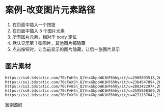 # 案例-改变图片元素路径

1. 在页面中插入一个按钮
2. 在页面中插入 5 个图片元素
3. 所有图片元素，相对于 body 定位
4. 默认显示第 1 张图片，其他图片都隐藏
5. 点击按钮时，让当前显示的图片隐藏，让后一张图片显示

## 图片素材

```
https://ss0.bdstatic.com/70cFuHSh_Q1YnxGkpoWK1HF6hhy/it/u=2905893513,2695425341&fm=26&gp=0.jpg
https://ss1.bdstatic.com/70cFuXSh_Q1YnxGkpoWK1HF6hhy/it/u=2364547894,2895798227&fm=26&gp=0.jpg
https://ss3.bdstatic.com/70cFv8Sh_Q1YnxGkpoWK1HF6hhy/it/u=2883422974,2939969757&fm=26&gp=0.jpg
https://ss0.bdstatic.com/70cFvHSh_Q1YnxGkpoWK1HF6hhy/it/u=2595508360,28762262&fm=26&gp=0.jpg
https://ss1.bdstatic.com/70cFvXSh_Q1YnxGkpoWK1HF6hhy/it/u=4271137042,1949666209&fm=26&gp=0.jpg
```

[案例源码](./demo/demo01.html)
